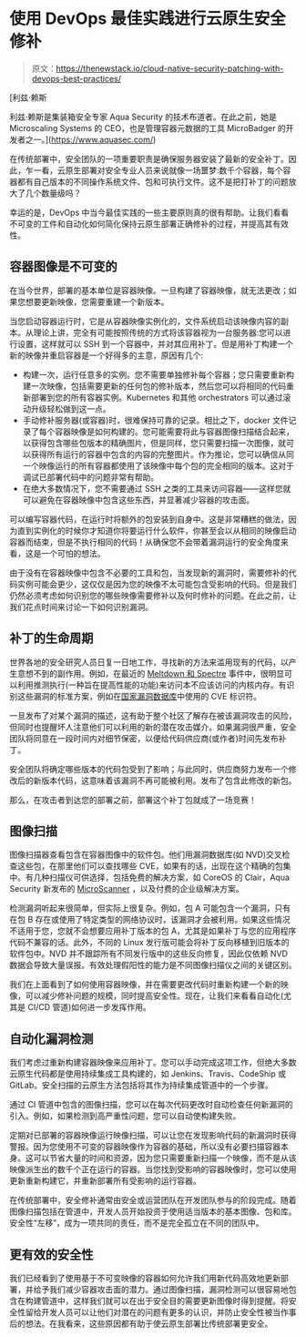 # 使用 DevOps 最佳实践进行云原生安全修补

> 原文：<https://thenewstack.io/cloud-native-security-patching-with-devops-best-practices/>

[](https://www.aquasec.com/)

 [利兹·赖斯

利兹·赖斯是集装箱安全专家 Aqua Security 的技术布道者。在此之前，她是 Microscaling Systems 的 CEO，也是管理容器元数据的工具 MicroBadger 的开发者之一。](https://www.aquasec.com/) [](https://www.aquasec.com/)

在传统部署中，安全团队的一项重要职责是确保服务器安装了最新的安全补丁。因此，乍一看，云原生部署对安全专业人员来说就像一场噩梦:数千个容器，每个容器都有自己版本的不同操作系统文件、包和可执行文件。这不是把打补丁的问题放大了几个数量级吗？

幸运的是，DevOps 中当今最佳实践的一些主要原则真的很有帮助。让我们看看不可变的工件和自动化如何简化保持云原生部署正确修补的过程，并提高其有效性。

## 容器图像是不可变的

在当今世界，部署的基本单位是容器映像。一旦构建了容器映像，就无法更改；如果您想要更新映像，您需要重建一个新版本。

当您启动容器运行时，它是从容器映像实例化的，文件系统启动该映像内容的副本。从理论上讲，完全有可能按照传统的方式将该容器视为一台服务器:您可以进行设置，这样就可以 SSH 到一个容器中，并对其应用补丁。但是用补丁构建一个新的映像并重启容器是一个好得多的主意，原因有几个:

*   构建一次，运行任意多的实例。您不需要单独修补每个容器；您只需要重新构建一次映像，包括需要更新的任何包的修补版本，然后您可以将相同的代码重新部署到您的所有容器实例。Kubernetes 和其他 orchestrators 可以通过滚动升级轻松做到这一点。
*   手动修补服务器(或容器)时，很难保持可靠的记录。相比之下，docker 文件记录了每个容器映像是如何构建的。您可能需要将此与容器图像扫描结合起来，以获得包含哪些包版本的精确图片，但是同样，您只需要扫描一次图像，就可以获得所有运行的容器中包含的内容的完整图片。作为推论，您可以确信从同一个映像运行的所有容器都使用了该映像中每个包的完全相同的版本。这对于调试已部署代码中的问题非常有帮助。
*   在绝大多数情况下，您不需要通过 SSH 之类的工具来访问容器——这样您就可以避免在容器映像中包含这些东西，并显著减少容器的攻击面。

可以编写容器代码，在运行时将额外的包安装到自身中。这是非常糟糕的做法，因为直到实例化的时候你才知道你将要运行什么软件，你甚至会以从相同的映像启动容器而结束，但是不执行相同的代码！从确保您不会带着漏洞运行的安全角度来看，这是一个可怕的想法。

由于没有在容器映像中包含不必要的工具和包，当发现新的漏洞时，需要修补的代码实例可能会更少，这仅仅是因为您的映像不太可能包含受影响的代码。但是我们仍然必须考虑如何识别您的哪些映像需要修补以及何时修补的问题。在此之前，让我们花点时间来讨论一下如何识别漏洞。

## 补丁的生命周期

世界各地的安全研究人员日复一日地工作，寻找新的方法来滥用现有的代码，以产生意想不到的副作用。例如，在最近的 [Meltdown 和 Spectre](https://blog.aquasec.com/do-containers-provide-better-protection-against-meltdown-and-spectre) 事件中，很明显可以利用推测执行(一种旨在提高性能的功能)来访问本不应该访问的内核内存。有识别这些漏洞的标准方案，例如在[国家漏洞数据库](https://nvd.nist.gov/)中使用的 CVE 标识符。

一旦发布了对某个漏洞的描述，这有助于整个社区了解存在被该漏洞攻击的风险，但同时也提醒坏人注意他们可以利用的新的潜在攻击媒介。如果漏洞很严重，安全团队将同意在一段时间内对细节保密，以便给代码供应商(或作者)时间先发布补丁。

安全团队将确定哪些版本的代码包受到了影响；与此同时，供应商努力发布一个修改后的新版本代码，这意味着该漏洞不再可能被利用。发布了包含此修改的新包。

那么，在攻击者到达您的部署之前，部署这个补丁包就成了一场竞赛！

## 图像扫描

图像扫描器查看包含在容器图像中的软件包。他们用漏洞数据库(如 NVD)交叉检查这些包，在那里他们可以查找哪些 CVE，如果有的话，出现在这个精确的包集中。有几种扫描仪可供选择，包括免费的解决方案，如 CoreOS 的 Clair，Aqua Security 新发布的 [MicroScanner](https://github.com/aquasecurity/microscanner) ，以及付费的企业级解决方案。

检测漏洞听起来很简单，但实际上很复杂。例如，包 A 可能包含一个漏洞，只有在包 B 存在或使用了特定类型的网络协议时，该漏洞才会被利用。如果这些情况不适用于您，您就不会想要应用补丁版本的包 A，尤其是如果补丁与您的应用程序代码不兼容的话。此外，不同的 Linux 发行版可能会将补丁反向移植到旧版本的软件包中。NVD 并不跟踪所有不同发行版中的这些反向修复，因此仅依赖 NVD 数据会导致大量误报。有效处理假阳性的能力是不同图像扫描仪之间的关键区别。

我们在上面看到了如何使用容器映像，并在需要更改代码时重新构建一个新的映像，可以减少修补问题的规模，同时提高安全性。现在，让我们来看看自动化(尤其是 CI/CD 管道)如何进一步发挥作用。

## 自动化漏洞检测

我们考虑过重新构建容器映像来应用补丁。您可以手动完成这项工作，但绝大多数云原生代码都是使用持续集成工具构建的，如 Jenkins、Travis、CodeShip 或 GitLab。安全扫描的云原生方法包括将其作为持续集成管道中的一个步骤。

通过 CI 管道中包含的图像扫描，您可以在每次代码更改时自动检查任何新漏洞的引入。例如，如果检测到高严重性问题，您可以自动使构建失败。

定期对已部署的容器映像运行映像扫描，可以让您在发现影响代码的新漏洞时获得警报。因为您使用不可变的容器映像作为容器的基础，所以没有必要扫描容器本身。这可以节省大量的时间和资源，因为您只需要重新扫描一个映像，而不是从该映像派生出的数千个正在运行的容器。当您找到受影响的容器映像时，您可以使用更新重新构建它，并重新部署所有受影响的运行容器。

在传统部署中，安全修补通常由安全或运营团队在开发团队参与的阶段完成。随着图像扫描包括在管道中，开发人员开始投资于使用适当版本的基本图像、包和库。安全性“左移”，成为一项共同的责任，而不是完全孤立在不同的团队中。

## 更有效的安全性

我们已经看到了使用基于不可变映像的容器如何允许我们用新代码高效地更新部署，并给予我们减少容器攻击面的潜力。通过图像扫描，漏洞检测可以很容易地包含在构建管道中，这样我们就可以在出于安全目的需要更新图像时得到提醒。将安全性留给开发人员可以让他们对潜在的问题有更多的认识，并防止安全性被当作事后的想法。在我看来，这些原因都有助于使云原生部署比传统部署更安全。

<svg xmlns:xlink="http://www.w3.org/1999/xlink" viewBox="0 0 68 31" version="1.1"><title>Group</title> <desc>Created with Sketch.</desc></svg>